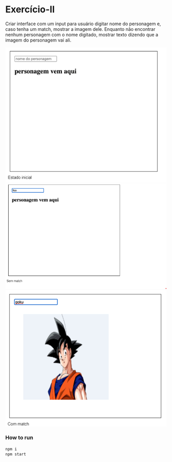 # Exercício-II

Criar interface com um input para usuário digitar nome do personagem e, caso tenha um match, mostrar a imagem dele. Enquanto não encontrar nenhum personagem com o nome digitado, mostrar texto dizendo que a imagem do personagem vai ali.

![estado inicial](./imgs/estadoinicial.png)
![sem match](./imgs/semmatch.png)
![com match](./imgs/commatch.png)

### How to run

```
npm i
npm start
```